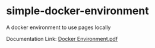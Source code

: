 # simple-docker-environment
A docker environment to use pages locally

Documentation Link: [Docker Environment.pdf](https://github.com/DorisaSh/simple-docker-environment/files/4372288/Docker.Environment.pdf)
